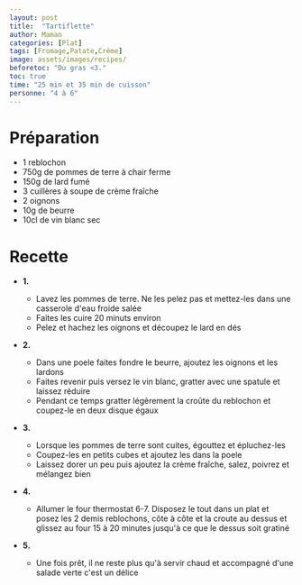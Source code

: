 ```yaml
---
layout: post
title:  "Tartiflette"
author: Maman
categories: [Plat]
tags: [Fromage,Patate,Crème]
image: assets/images/recipes/
beforetoc: "Du gras <3."
toc: true
time: "25 min et 35 min de cuisson"
personne: "4 à 6"
---
```


# Préparation 
* 1 reblochon
* 750g de pommes de terre à chair ferme
* 150g de lard fumé
* 3 cuillères à soupe de crème fraîche
* 2 oignons
* 10g de beurre
* 10cl de vin blanc sec

# Recette

* **1.** 
    * Lavez les pommes de terre. Ne les pelez pas et mettez-les dans une casserole d'eau froide salée
    * Faites les cuire 20 minuts environ
    * Pelez et hachez les oignons et découpez le lard en dés

* **2.**
    * Dans une poele faites fondre le beurre, ajoutez les oignons et les lardons
    * Faites revenir puis versez le vin blanc, gratter avec une spatule et laissez réduire
    * Pendant ce temps gratter légèrement la croûte du reblochon et coupez-le en deux disque égaux

* **3.**
    * Lorsque les pommes de terre sont cuites, égouttez et épluchez-les
    * Coupez-les en petits cubes et ajoutez les dans la poele
    * Laissez dorer un peu puis ajoutez la crème fraîche, salez, poivrez et mélangez bien

* **4.**
    * Allumer le four thermostat 6-7. Disposez le tout dans un plat et posez les 2 demis reblochons, côte à côte et la croute au dessus et glissez au four 15 à 20 minutes jusqu'à ce que le dessus soit gratiné

* **5.**
    * Une fois prêt, il ne reste plus qu'à servir chaud et accompagné d'une salade verte c'est un délice

    

